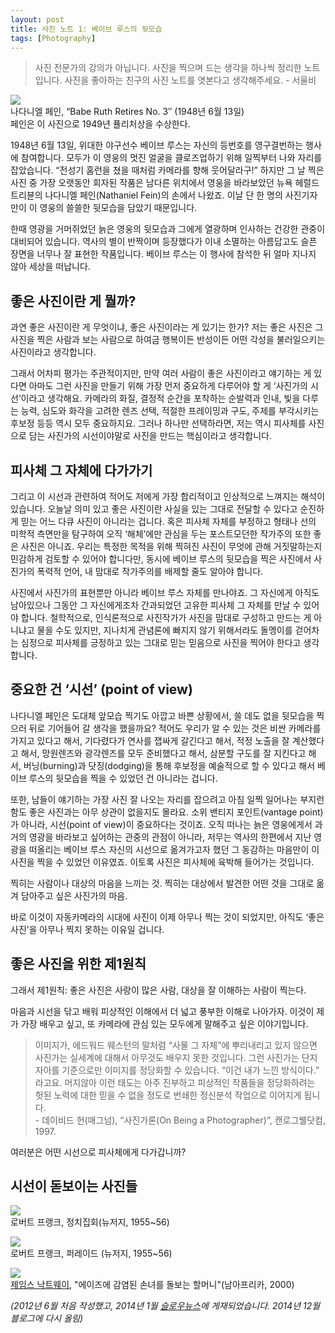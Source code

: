 ```yaml
---
layout: post
title: 사진 노트 1: 베이브 루스의 뒷모습
tags: [Photography] 
---
```


<div id="toc"><p class="toc_title"></p></div>

> 사진 전문가의 강의가 아닙니다. 사진을 찍으며 드는 생각을 하나씩 정리한 노트입니다. 사진을 좋아하는 친구의 사진 노트를 엿본다고 생각해주세요. - 서울비

![](https://farm8.staticflickr.com/7569/15778116048_b915fe9ce0.jpg)   
나다니엘 페인, “Babe Ruth Retires No. 3″ (1948년 6월 13일)   
페인은 이 사진으로 1949년 퓰리처상을 수상한다.


1948년 6월 13일, 위대한 야구선수 베이브 루스는 자신의 등번호를 영구결번하는 행사에 참여합니다. 모두가 이 영웅의 멋진 얼굴을 클로즈업하기 위해 일찍부터 나와 자리를 잡았습니다. “전성기 홈런을 쳤을 때처럼 카메라를 향해 웃어달라구!” 하지만 그 날 찍은 사진 중 가장 오랫동안 회자된 작품은 남다른 위치에서 영웅을 바라보았던 뉴욕 헤럴드 트리뷴의 나다니엘 페인(Nathaniel Fein)의 손에서 나왔죠. 이날 단 한 명의 사진기자만이 이 영웅의 쓸쓸한 뒷모습을 담았기 때문입니다.

한때 영광을 거머쥐었던 늙은 영웅의 뒷모습과 그에게 열광하며 인사하는 건강한 관중이 대비되어 있습니다. 역사의 별이 반짝이며 등장했다가 이내 소멸하는 아름답고도 슬픈 장면을 너무나 잘 표현한 작품입니다. 베이브 루스는 이 행사에 참석한 뒤 얼마 지나지 않아 세상을 떠납니다.

## 좋은 사진이란 게 뭘까?

과연 좋은 사진이란 게 무엇이냐, 좋은 사진이라는 게 있기는 한가? 저는 좋은 사진은 그 사진을 찍은 사람과 보는 사람으로 하여금 행복이든 반성이든 어떤 각성을 불러일으키는 사진이라고 생각합니다.

그래서 어차피 평가는 주관적이지만, 만약 여러 사람이 좋은 사진이라고 얘기하는 게 있다면 아마도 그런 사진을 만들기 위해 가장 먼저 중요하게 다루어야 할 게 ‘사진가의 시선’이라고 생각해요. 카메라의 화질, 결정적 순간을 포착하는 순발력과 인내, 빛을 다루는 능력, 심도와 화각을 고려한 렌즈 선택, 적절한 프레이밍과 구도, 주제를 부각시키는 후보정 등등 역시 모두 중요하지요. 그러나 하나만 선택하라면, 저는 역시 피사체를 사진으로 담는 사진가의 시선이야말로 사진을 만드는 핵심이라고 생각합니다.

## 피사체 그 자체에 다가가기

그리고 이 시선과 관련하여 적어도 저에게 가장 합리적이고 인상적으로 느껴지는 해석이 있습니다. 오늘날 의미 있고 좋은 사진이란 사실을 있는 그대로 전달할 수 있다고 순진하게 믿는 어느 다큐 사진이 아니라는 겁니다. 혹은 피사체 자체를 부정하고 형태나 선의 미학적 측면만을 탐구하여 오직 ‘해체’에만 관심을 두는 포스트모던한 작가주의 또한 좋은 사진은 아니죠. 우리는 특정한 목적을 위해 찍혀진 사진이 무엇에 관해 거짓말하는지 민감하게 검토할 수 있어야 합니다만, 동시에 베이브 루스의 뒷모습을 찍은 사진에서 사진가의 폭력적 언어, 내 맘대로 작가주의를 배제할 줄도 알아야 합니다.

사진에서 사진가의 표현뿐만 아니라 베이브 루스 자체를 만나야죠. 그 자신에게 아직도 남아있으나 그동안 그 자신에게조차 간과되었던 고유한 피사체 그 자체를 만날 수 있어야 합니다. 철학적으로, 인식론적으로 사진작가가 사진을 맘대로 구성하고 만드는 게 아니냐고 물을 수도 있지만, 지나치게 관념론에 빠지지 않기 위해서라도 돌멩이를 걷어차는 심정으로 피사체를 긍정하고 있는 그대로 믿는 믿음으로 사진을 찍어야 한다고 생각합니다.

## 중요한 건 ‘시선’ (point of view)

나다니엘 페인은 도대체 앞모습 찍기도 아깝고 바쁜 상황에서, 쓸 데도 없을 뒷모습을 찍으러 뒤로 기어들어 갈 생각을 했을까요? 적어도 우리가 알 수 있는 것은 비싼 카메라를 가지고 있다고 해서, 기다렸다가 연사를 잽싸게 갈긴다고 해서, 적정 노출을 잘 계산했다고 해서, 망원렌즈와 광각렌즈를 모두 준비했다고 해서, 삼분할 구도를 잘 지킨다고 해서, 버닝(burning)과 닷징(dodging)을 통해 후보정을 예술적으로 할 수 있다고 해서 베이브 루스의 뒷모습을 찍을 수 있었던 건 아니라는 겁니다.

또한, 남들이 얘기하는 가장 사진 잘 나오는 자리를 잡으려고 아침 일찍 일어나는 부지런함도 좋은 사진과는 아무 상관이 없을지도 몰라요. 소위 밴티지 포인트(vantage point)가 아니라, 시선(point of view)이 중요하다는 것이죠. 오직 떠나는 늙은 영웅에게서 과거의 영광을 바라보고 싶어하는 관중의 관점이 아니라, 저무는 역사의 한편에서 지난 영광을 떠올리는 베이브 루스 자신의 시선으로 옮겨가고자 했던 그 동감하는 마음만이 이 사진을 찍을 수 있었던 이유였죠. 이토록 사진은 피사체에 육박해 들어가는 것입니다.

찍히는 사람이나 대상의 마음을 느끼는 것. 찍히는 대상에서 발견한 어떤 것을 그대로 옮겨 담아주고 싶은 사진가의 마음.

바로 이것이 자동카메라의 시대에 사진이 이제 아무나 찍는 것이 되었지만, 아직도 ‘좋은 사진’을 아무나 찍지 못하는 이유일 겁니다.

## 좋은 사진을 위한 제1원칙

그래서 제1원칙: 좋은 사진은 사랑이 많은 사람, 대상을 잘 이해하는 사람이 찍는다.

마음과 시선을 닦고 배워 피상적인 이해에서 더 넓고 풍부한 이해로 나아가자. 이것이 제가 가장 배우고 싶고, 또 카메라에 관심 있는 모두에게 말해주고 싶은 이야기입니다.

> 이미지가, 에드워드 웨스턴의 말처럼 “사물 그 자체”에 뿌리내리고 있지 않으면 사진가는 실세계에 대해서 아무것도 배우지 못한 것입니다. 그런 사진가는 단지 자아를 기준으로만 이미지를 정당화할 수 있습니다. “이건 내가 느낀 방식이다.” 라고요. 머지않아 이런 태도는 아주 진부하고 피상적인 작품들을 정당화하려는 헛된 노력에 대한 믿을 수 없을 정도로 번쇄한 정신분석 작업으로 이어지게 됩니다.   
> \- 데이비드 헌(매그넘), “사진가론(On Being a Photographer)”, 캔로그웰닷컴, 1997.

여러분은 어떤 시선으로 피사체에게 다가갑니까?

## 시선이 돋보이는 사진들

![](https://farm8.staticflickr.com/7550/15779803377_a07fc921ea.jpg)    
로버트 프랭크, 정치집회(뉴저지, 1955~56)

![](https://farm9.staticflickr.com/8597/15778235250_62cda7595d_z.jpg)   
로버트 프랭크, 퍼레이드 (뉴저지, 1955~56)

![](https://farm9.staticflickr.com/8596/15779509609_640528c95a_z.jpg)   
[제임스 낙트웨이](http://www.jamesnachtwey.com/), "에이즈에 감염된 손녀를 돌보는 할머니"(남아프리카, 2000)  


*(2012년 6월 처음 작성했고, 2014년 1월 [슬로우뉴스](http://slownews.kr/17997)에 게재되었습니다. 2014년 12월 블로그에 다시 올림)*

